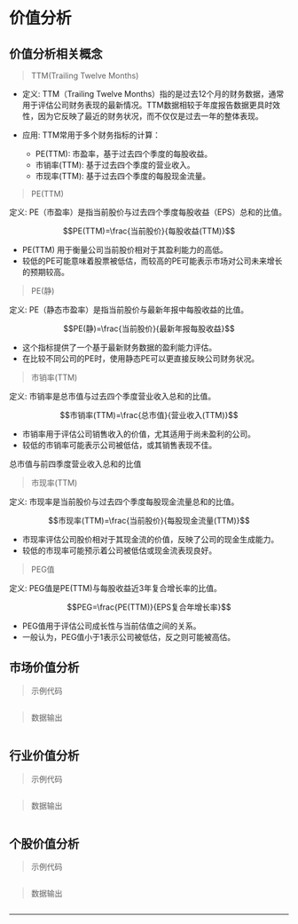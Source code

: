 # 价值分析

## 价值分析相关概念

> TTM(Trailing Twelve Months)

- 定义: TTM（Trailing Twelve Months）指的是过去12个月的财务数据，通常用于评估公司财务表现的最新情况。TTM数据相较于年度报告数据更具时效性，因为它反映了最近的财务状况，而不仅仅是过去一年的整体表现。

- 应用: TTM常用于多个财务指标的计算：
    - PE(TTM): 市盈率，基于过去四个季度的每股收益。
    - 市销率(TTM): 基于过去四个季度的营业收入。
    - 市现率(TTM): 基于过去四个季度的每股现金流量。

> PE(TTM)

定义: PE（市盈率）是指当前股价与过去四个季度每股收益（EPS）总和的比值。

$$PE(TTM)=\frac{当前股价}{每股收益(TTM)}$$

- PE(TTM) 用于衡量公司当前股价相对于其盈利能力的高低。
- 较低的PE可能意味着股票被低估，而较高的PE可能表示市场对公司未来增长的预期较高。

> PE(静)

定义: PE（静态市盈率）是指当前股价与最新年报中每股收益的比值。

$$PE(静)=\frac{当前股价}{最新年报每股收益}$$

- 这个指标提供了一个基于最新财务数据的盈利能力评估。
- 在比较不同公司的PE时，使用静态PE可以更直接反映公司财务状况。

> 市销率(TTM)

定义: 市销率是总市值与过去四个季度营业收入总和的比值。

$$市销率(TTM)=\frac{总市值}{营业收入(TTM)}$$

- 市销率用于评估公司销售收入的价值，尤其适用于尚未盈利的公司。
- 较低的市销率可能表示公司被低估，或其销售表现不佳。

总市值与前四季度营业收入总和的比值

> 市现率(TTM)

定义: 市现率是当前股价与过去四个季度每股现金流量总和的比值。

$$市现率(TTM)=\frac{当前股价}{每股现金流量(TTM)}$$

- 市现率评估公司股价相对于其现金流的价值，反映了公司的现金生成能力。
- 较低的市现率可能预示着公司被低估或现金流表现良好。

> PEG值

定义: PEG值是PE(TTM)与每股收益近3年复合增长率的比值。

$$PEG=\frac{PE(TTM)}{EPS复合年增长率}$$

- PEG值用于评估公司成长性与当前估值之间的关系。
- 一般认为，PEG值小于1表示公司被低估，反之则可能被高估。

## 市场价值分析

> 示例代码

```python

```

> 数据输出

```text

```

## 行业价值分析

> 示例代码

```python

```

> 数据输出

```text

```

## 个股价值分析

> 示例代码

```python

```

> 数据输出

```text

```

------
